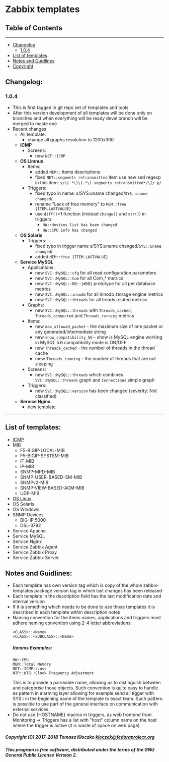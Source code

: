 # Zabbix templates

## Table of Contents
***
- [Changelog](#changelog)
  * [1.0.4](#104)
- [List of templates](#list-of-templates)
- [Notes and Guidlines](#notes-and-guidlines)
- [Copyright](#copyright--c--2017-2018-tomasz-k-oczko--kloczek-fedoraprojectorg)

## Changelog:
### 1.0.4
- This is first tagged in git repo set of templates and tools
- After this version development of all templates will be done only on branches and when everything will be ready devel branch will be merged to maste one
- Recent changes
  - All template:
    - change all graphs resolution to 1200x300
  - **ICMP**
    - Screens: 
      - new ```NET::ICMP```
  - **OS Limnux**
    - Items:
      - added ```MEM::``` items descriptions
      - fixed ```NET::segments retransmitted``` item
        use new sed regexp in this item:
        ```s/\( *\)\(.*\) segments retransmitted*/\2/ p/```
    - Triggers:
      - fixed typo in name: s/SYS:uname changed/```SYS::uname changed```/
      - rename "Lack of free memory" to ```MEM::free {ITEM.LASTVALUE}```
      - use ```diff()```=1 function (instead ```change()``` and ```str()```) in triggers:
        - ```HW::devices list has been changed```
        - ```HW::CPU info has changed```
  - **OS Solaris**
    - Triggers:
      - fixed typo in trigger name s/SYS:uname changed/```SYS::uname changed```/
      - added ```MEM::free {ITEM.LASTVALUE}```
  - **Service MySQL**
    - Applications:
      - new ```SVC::MySQL::cfg``` for all read configuration parameters
      - new ```SVC::MySQL::Com``` for all Com_* metrics
      - new ```SVC::MySQL::DB::{#DB}``` prototype for all per database metrics
      - new ```SVC::MySQL::innodb``` for all innodb storage engine metrics
      - new ```SVC::MySQL::threads``` for all treads related metrics
    - Graphs:
      - new ```SVC::MySQL::threads``` with ```Threads_cached```, ```Threads_connected``` and ```Threads_running``` metrics
    - Items:
      - new ```max_allowed_packet``` - the maximum size of one packet or any generated/intermediate string
      - new ```show_compatibility_56``` - show is MySQL engine working in MySQL 5.6 compatibility mode is ON/OFF
      - new ```Threads_cached``` - the number of threads in the thread cache
      - mew ```Threads_running``` - the number of threads that are not sleeping
    - Screens:
      - new ```SVC::MySQL::threads``` which combines ```SVC::MySQL::threads``` graph and ```Connections``` simple greph
    - Triggers:
      - new ```SVC::MySQL::version``` has been changed (severity: Not classified)
  - **Service Nginx**
    - new template
***
## List of templates:
- [ICMP](https://github.com/kloczek/zabbix-templates/tree/master/ICMP)
- MIB
  - F5-BIGIP-LOCAL-MIB
  - F5-BIGIP-SYSTEM-MIB
  - IF-MIB
  - IP-MIB
  - SNMP-MPD-MIB
  - SNMP-USER-BASED-SM-MIB
  - SNMPv2-MIB
  - SNMP-VIEW-BASED-ACM-MIB
  - UDP-MIB
- [OS Linux](https://github.com/kloczek/zabbix-templates/tree/master/OS%20Linux)
- OS Solaris
- OS Windows
- SNMP Devices
  - BIG-IP 5000
  - DSL-3782
- Service Apache
- Service MySQL
- Service Nginx
- Service Zabbix Agent
- Service Zabbix Proxy
- Service Zabbix Server

## Notes and Guidlines:
* Each template has own version tag which is copy of the whole zabbix-templates package version tag in which last changes has been released
* Each template in the description field has the last modification date and internal version
* If it is something which needs to be done to use those templates it is described in each template within description notes
* Naming convention for the items names, applications and triggers must adhere naming convention using 2-4 letter abbreviations:
  ```
  <CLASS>::<Name>
  <CLASS>::<SUBCLASS>::<Name>
  ```
  ##### Itemms Examples:
  ```
  HW::CPU
  MEM::Total Memory
  NET::ICMP::Loss
  NTP::WTS::Clock Frequency Adjustment
  ```
  This is to provide a parseable name, allowing us to distinguish between and categorise those objects.
  Such convention is quite easy to handle as pattern in alarming layer allowing for example send all tigger with SYS:: in the beginning name of the template to exact team.
  Such pattern is possible to use part of the general interface on communication with external services.
* Do not use {HOSTNAME} macros in triggers, as web frontend from Monitoring -> Triggers has a list with "host" column name on the host where the trigger is active (it is waste of space on web page)

##### Copyright (C) 2017-2018 Tomasz Kłoczko <kloczek@fedoraproject.org>

##### This program is free software, distributed under the terms of the GNU General Public License Version 2.
